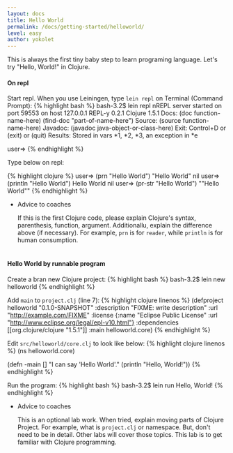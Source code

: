 ```yaml
---
layout: docs
title: Hello World
permalink: /docs/getting-started/helloworld/
level: easy
author: yokolet
---
```


This is always the first tiny baby step to learn programing language.
Let's try "Hello, World!" in Clojure.

#### On repl

Start repl. When you use Leiningen, type `lein repl` on Terminal (Command Prompt):
{% highlight bash %}
bash-3.2$ lein repl
nREPL server started on port 59553 on host 127.0.0.1
REPL-y 0.2.1
Clojure 1.5.1
    Docs: (doc function-name-here)
          (find-doc "part-of-name-here")
  Source: (source function-name-here)
 Javadoc: (javadoc java-object-or-class-here)
    Exit: Control+D or (exit) or (quit)
 Results: Stored in vars *1, *2, *3, an exception in *e

user=>
{% endhighlight %}

Type below on repl:

{% highlight clojure %}
user=> (prn "Hello World")
"Hello World"
nil
user=> (println "Hello World")
Hello World
nil
user=> (pr-str "Hello World")
"\"Hello World\""
{% endhighlight %}

- Advice to coaches

    If this is the first Clojure code, please explain Clojure's syntax, parenthesis, function, argument.
    Additionallu, explain the difference above (if necessary). For example, `prn` is for `reader`, while `println` is for human consumption. <br/><br/>


#### Hello World by runnable program
Create a bran new Clojure project:
{% highlight bash %}
bash-3.2$ lein new helloworld
{% endhighlight %}

Add `main` to `project.clj` (line 7):
{% highlight clojure linenos %}
(defproject helloworld "0.1.0-SNAPSHOT"
  :description "FIXME: write description"
  :url "http://example.com/FIXME"
  :license {:name "Eclipse Public License"
            :url "http://www.eclipse.org/legal/epl-v10.html"}
  :dependencies [[org.clojure/clojure "1.5.1"]]
  :main helloworld.core)
{% endhighlight %}

Edit `src/helloworld/core.clj` to look like below:
{% highlight clojure linenos %}
(ns helloworld.core)

(defn -main []
  "I can say 'Hello World'."
  (println "Hello, World!"))
{% endhighlight %}

Run the program:
{% highlight bash %}
bash-3.2$ lein run
Hello, World!
{% endhighlight %}

- Advice to coaches

    This is an optional lab work. When tried, explain moving parts of Clojure Project. For example, what is `project.clj` or namespace. But, don't need to be in detail. Other labs will cover those topics. This lab is to get familiar with Clojure programming.